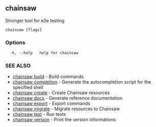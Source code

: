 ## chainsaw

Stronger tool for e2e testing

```
chainsaw [flags]
```

### Options

```
  -h, --help   help for chainsaw
```

### SEE ALSO

* [chainsaw build](chainsaw_build.md)	 - Build commands
* [chainsaw completion](chainsaw_completion.md)	 - Generate the autocompletion script for the specified shell
* [chainsaw create](chainsaw_create.md)	 - Create Chainsaw resources
* [chainsaw docs](chainsaw_docs.md)	 - Generate reference documentation
* [chainsaw export](chainsaw_export.md)	 - Export commands
* [chainsaw migrate](chainsaw_migrate.md)	 - Migrate resources to Chainsaw
* [chainsaw test](chainsaw_test.md)	 - Run tests
* [chainsaw version](chainsaw_version.md)	 - Print the version informations

